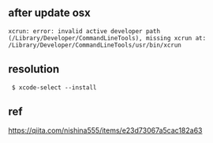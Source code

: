 
## after update osx
```
xcrun: error: invalid active developer path (/Library/Developer/CommandLineTools), missing xcrun at: /Library/Developer/CommandLineTools/usr/bin/xcrun
```


## resolution

```console
 $ xcode-select --install
 ```


## ref
https://qiita.com/nishina555/items/e23d73067a5cac182a63

